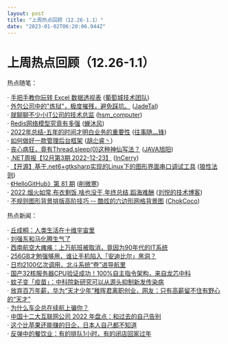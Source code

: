 ```yaml
---
layout: post
title: "上周热点回顾（12.26-1.1）"
date: "2023-01-02T06:20:06.944Z"
---
```

上周热点回顾（12.26-1.1）
=================

热点随笔：

· [手把手教你玩转 Excel 数据透视表](https://www.cnblogs.com/powertoolsteam/archive/2022/12/26/17005183.html) ([葡萄城技术团队](https://www.cnblogs.com/powertoolsteam/))  
· [外包公司中的"炼狱"，极度摧残，避免踩坑。](https://www.cnblogs.com/jadite/archive/2022/12/28/17011556.html) ([JadeTal](https://www.cnblogs.com/jadite/))  
· [就聊聊不少小IT公司的技术总监](https://www.cnblogs.com/JavaArchitect/archive/2022/12/30/17014345.html) ([hsm\_computer](https://www.cnblogs.com/JavaArchitect/))  
· [Redis网络模型究竟有多强](https://www.cnblogs.com/chanmufeng/archive/2022/12/27/17007551.html) ([蝉沐风](https://www.cnblogs.com/chanmufeng/))  
· [2022年总结-五年的时间才明白业务的重要性](https://www.cnblogs.com/lifeng618/archive/2022/12/27/17008163.html) ([往事随灬锋](https://www.cnblogs.com/lifeng618/))  
· [如何做好一款管理后台框架](https://www.cnblogs.com/hooray/archive/2022/12/26/17004953.html) ([胡尐睿丶](https://www.cnblogs.com/hooray/))  
· [丧心病狂，竟有Thread.sleep(0)这种神仙写法？](https://www.cnblogs.com/alvinscript/archive/2022/12/27/17009170.html) ([JAVA旭阳](https://www.cnblogs.com/alvinscript/))  
· [.NET周报【12月第3期 2022-12-23】](https://www.cnblogs.com/InCerry/archive/2022/12/26/dotnet_week_22_12_3.html) ([InCerry](https://www.cnblogs.com/InCerry/))  
· [【开源】基于.net6+gtksharp实现的Linux下的图形界面串口调试工具](https://www.cnblogs.com/flykai/archive/2022/12/27/17007554.html) ([狼性法则](https://www.cnblogs.com/flykai/))  
· [《HelloGitHub》第 81 期](https://www.cnblogs.com/xueweihan/archive/2022/12/28/17009377.html) ([削微寒](https://www.cnblogs.com/xueweihan/))  
· [2022,烟火如常,布衣剩饭,啥也没干,年终总结,蹈海难酬](https://www.cnblogs.com/v3ucn/archive/2022/12/27/17007456.html) ([刘悦的技术博客](https://www.cnblogs.com/v3ucn/))  
· [不规则图形背景排版高阶技巧 -- 酷炫的六边形网格背景图](https://www.cnblogs.com/coco1s/archive/2022/12/26/17005071.html) ([ChokCoco](https://www.cnblogs.com/coco1s/))

热点新闻：

· [丘成桐：人类生活在十维宇宙里](https://news.cnblogs.com/n/733960/)  
· [刘强东和马化腾生气了](https://news.cnblogs.com/n/734092/)  
· [西南航空大瘫痪：上万航班被取消，竟因为90年代的IT系统](https://news.cnblogs.com/n/734185/)  
· [256GB才勉强够用，谁让手机陷入「安迪比尔」黑洞？](https://news.cnblogs.com/n/734247/)  
· [日均2100亿次调用，北斗系统“卷”进导航里](https://news.cnblogs.com/n/734164/)  
· [国产32核服务器CPU验证成功！100%自主指令架构，来自龙芯中科](https://news.cnblogs.com/n/734282/)  
· [蚊子变「疫苗」：中科院新研究可以从源头抑制新发传染病](https://news.cnblogs.com/n/734018/)  
· [放弃百万年薪，华为“天才少年”稚晖君离职创业，网友：只有高薪留不住有野心的“天才”](https://news.cnblogs.com/n/734209/)  
· [为什么车企总在续航上骗你？](https://news.cnblogs.com/n/734147/)  
· [中国十二大互联网公司 2022 年盘点：和过去的自己告别](https://news.cnblogs.com/n/734152/)  
· [这个比苹果还能赚的日企，日本人自己都不知道](https://news.cnblogs.com/n/734272/)  
· [反弹中的餐饮业：有的排队1小时，有的闭店回家过年](https://news.cnblogs.com/n/733979/)